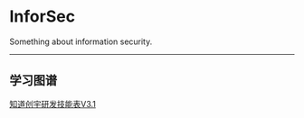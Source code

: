 # InforSec
Something about information security.

---
学习图谱
---
[知道创宇研发技能表V3.1](https://rd.readthedocs.io/index.html)
